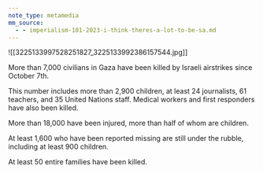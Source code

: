 ```yaml
---
note_type: metamedia
mm_source:
  - - imperialism-101-2023-i-think-theres-a-lot-to-be-sa.md
---
```


![[3225133997528251827_3225133992386157544.jpg]]

More than 7,000 civilians in
Gaza have been killed by Israeli
airstrikes since October 7th.

This number includes more than 2,900 children,
at least 24 journalists, 61 teachers, and 35
United Nations staff. Medical workers and first
responders have also been killed.

More than 18,000 have been injured, more than
half of whom are children.

At least 1,600 who have been reported missing
are still under the rubble, including at least 900
children.

At least 50 entire families have been killed.

